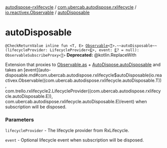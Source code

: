 [autodispose-rxlifecycle](../../index.md) / [com.ubercab.autodispose.rxlifecycle](../index.md) / [io.reactivex.Observable](index.md) / [autoDisposable](./auto-disposable.md)

# autoDisposable

`@CheckReturnValue inline fun <T, E> `[`Observable`](http://reactivex.io/RxJava/2.x/javadoc/io/reactivex/Observable.html)`<`[`T`](auto-disposable.md#T)`>.~~autoDisposable~~(lifecycleProvider: LifecycleProvider<`[`E`](auto-disposable.md#E)`>, event: `[`E`](auto-disposable.md#E)`? = null): ObservableSubscribeProxy<`[`T`](auto-disposable.md#T)`>`
**Deprecated:** @kotlin.ReplaceWith

Extension that proxies to [Observable.as](http://reactivex.io/RxJava/2.x/javadoc/io/reactivex/Observable.html) + [AutoDispose.autoDisposable](#) and takes an [event](auto-disposable.md#com.ubercab.autodispose.rxlifecycle$autoDisposable(io.reactivex.Observable((com.ubercab.autodispose.rxlifecycle.autoDisposable.T)), com.trello.rxlifecycle2.LifecycleProvider((com.ubercab.autodispose.rxlifecycle.autoDisposable.E)), com.ubercab.autodispose.rxlifecycle.autoDisposable.E)/event) when
subscription will be disposed.

### Parameters

`lifecycleProvider` - The lifecycle provider from RxLifecycle.

`event` - Optional lifecycle event when subscription will be disposed.